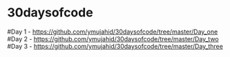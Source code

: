 # 30daysofcode
#Day 1 - https://github.com/ymujahid/30daysofcode/tree/master/Day_one
#Day 2 - https://github.com/ymujahid/30daysofcode/tree/master/Day_two
#Day 3 - https://github.com/ymujahid/30daysofcode/tree/master/Day_three

